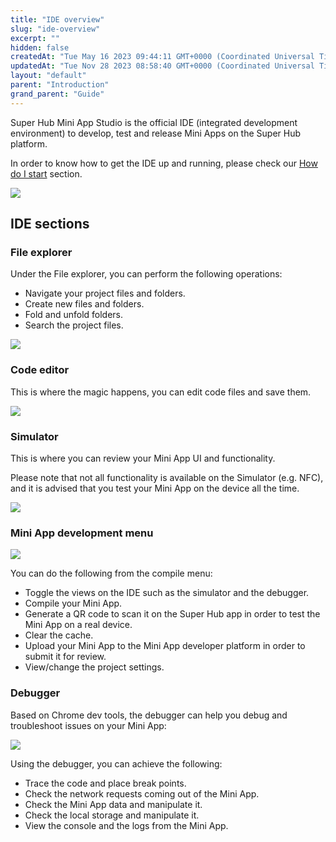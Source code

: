 ```yaml
---
title: "IDE overview"
slug: "ide-overview"
excerpt: ""
hidden: false
createdAt: "Tue May 16 2023 09:44:11 GMT+0000 (Coordinated Universal Time)"
updatedAt: "Tue Nov 28 2023 08:58:40 GMT+0000 (Coordinated Universal Time)"
layout: "default"
parent: "Introduction"
grand_parent: "Guide"
---
```

Super Hub Mini App Studio is the official IDE (integrated development environment) to develop, test and release Mini Apps on the Super Hub platform.

In order to know how to get the IDE up and running, please check our [How do I start](doc:how-do-i-start) section.

![](https://files.readme.io/99e0f8b-small-ide-with-debugger.png)

## IDE sections

### File explorer

Under the File explorer, you can perform the following operations:

- Navigate your project files and folders.
- Create new files and folders.
- Fold and unfold folders.
- Search the project files.

![](https://files.readme.io/8c053c4-small-file-explorer.png)

### Code editor

This is where the magic happens, you can edit code files and save them.

![](https://files.readme.io/512d7c0-small-code-editor.png)

### Simulator

This is where you can review your Mini App UI and functionality.

 Please note that not all functionality is available on the Simulator (e.g. NFC), and it is advised that you test your Mini App on the device all the time.

![](https://files.readme.io/ee033e2-small-simulator.png)

### Mini App development menu

![](https://files.readme.io/8b56a00-small-mini-app-development-menu.png)

You can do the following from the compile menu:

- Toggle the views on the IDE such as the simulator and the debugger.
- Compile your Mini App.
- Generate a QR code to scan it on the Super Hub app in order to test the Mini App on a real device.
- Clear the cache.
- Upload your Mini App to the Mini App developer platform in order to submit it for review.
- View/change the project settings.

### Debugger

Based on Chrome dev tools, the debugger can help you debug and troubleshoot issues on your Mini App:

![](https://files.readme.io/640fa73-small-debugger.png)

Using the debugger, you can achieve the following:

- Trace the code and place break points.
- Check the network requests coming out of the Mini App.
- Check the Mini App data and manipulate it.
- Check the local storage and manipulate it.
- View the console and the logs from the Mini App.
